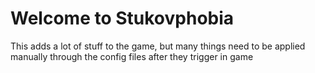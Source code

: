# Welcome to Stukovphobia

This adds a lot of stuff to the game, but many things need to be applied manually through the config files after they trigger in game
